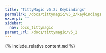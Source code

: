 ```yaml
---
title: "TittyMagic v5.2: Keybindings"
permalink: /docs/tittymagic/v5_2/keybindings
excerpt: ""
sidebar:
  nav: docs_tittymagic
parent_url: /docs/tittymagic/v5_2
---
```


{% include_relative content.md %}
